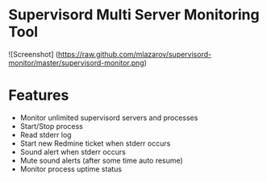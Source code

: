 # Supervisord Multi Server Monitoring Tool

![Screenshot] (https://raw.github.com/mlazarov/supervisord-monitor/master/supervisord-monitor.png)

# Features

* Monitor unlimited supervisord servers and processes
* Start/Stop process
* Read stderr log
* Start new Redmine ticket when stderr occurs
* Sound alert when stderr occurs
* Mute sound alerts (after some time auto resume)
* Monitor process uptime status

